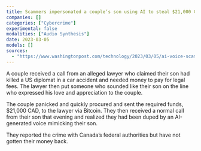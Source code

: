 ```yaml
---
title: Scammers impersonated a couple’s son using AI to steal $21,000 CAD
companies: []
categories: ["Cybercrime"]
experimental: false
modalities: ["Audio Synthesis"]
date: 2023-03-05
models: []
sources:
  - "https://www.washingtonpost.com/technology/2023/03/05/ai-voice-scam/"
---
```


A couple received a call from an alleged lawyer who claimed their son had killed a US diplomat in a car accident and needed money to pay for legal fees. The lawyer then put someone who sounded like their son on the line who expressed his love and appreciation to the couple.

The couple panicked and quickly procured and sent the required funds, $21,000 CAD, to the lawyer via Bitcoin. They then received a normal call from their son that evening and realized they had been duped by an AI-generated voice mimicking their son.

They reported the crime with Canada’s federal authorities but have not gotten their money back.
